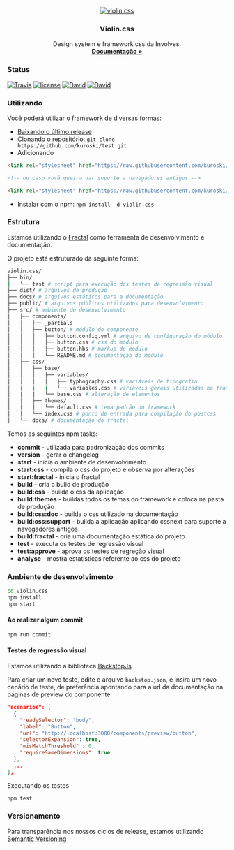 <p align="center">
  <a href="#">
    <img src="https://raw.githubusercontent.com/kuroski/test/master/public/images/logo.jpg" alt="violin.css" />
  </a>

  <h3 align="center">Violin.css</h3>

  <p align="center">
    Design system e framework css da Involves.
    <br>
    <a href="https://kuroski.github.io/test/"><strong>Documentação »</strong></a>
  </p>
</p>

### Status

[![Travis](https://img.shields.io/travis/kuroski/test.svg)](https://travis-ci.org/kuroski/test)
[![license](https://img.shields.io/github/license/kuroski/test.svg)](https://github.com/kuroski/test)
[![David](https://img.shields.io/david/kuroski/test.svg)](https://david-dm.org/kuroski/test)
[![David](https://img.shields.io/david/dev/kuroski/test.svg)](https://david-dm.org/kuroski/test)

### Utilizando

Você poderá utilizar o framework de diversas formas:

- [Baixando o último release](https://github.com/kuroski/test/archive/v0.0.1.zip)
- Clonando o repositório: `git clone https://github.com/kuroski/test.git`
- Adicionando
```html
<link rel="stylesheet" href="https://raw.githubusercontent.com/kuroski/test/master/dist/index.min.css">

<!-- ou caso você queira dar suporte a navegadores antigos -->

<link rel="stylesheet" href="https://raw.githubusercontent.com/kuroski/test/master/dist/index-old-browsers.min.css">
```
- Instalar com o npm: `npm install -d violin.css`

### Estrutura

Estamos utilizando o [Fractal](https://github.com/frctl/fractal) como ferramenta de desenvolvimento e documentação.

O projeto está estruturado da seguinte forma:

``` bash
violin.css/
├── bin/
|   └── test # script para execução dos testes de regressão visual
├── dist/ # arquivos de produção
├── docs/ # arquivos estáticos para a documentação
├── public/ # arquivos públicos utilizados para desenvolvimento
├── src/ # ambiente de desenvolvimento
│   ├── components/
│   │   ├── _partials
│   │   ├── button/ # módulo do componente
│   │   │   ├── button.config.yml # arquivo de configuração do módulo
│   │   │   ├── button.css # css do módulo
│   │   │   ├── button.hbs # markup do módulo
│   │   │   └── README.md # documentação do módulo
│   ├── css/
│   │   ├── base/
│   │   │   ├── variables/
│   │   │   │   ├── typhography.css # variáveis de tipografia
│   |   |   |   └── variables.css # variáveis gerais utilizadas no framework
│   |   |   └── base.css # alteração de elementos
│   │   ├── themes/
│   |   |   └── default.css # tema padrão do framework
│   |   └── index.css # ponto de entrada para compilação do postcss
│   └── docs/ # documentação do fractal
```

Temos as seguintes npm tasks:
- **commit** - utilizada para padronização dos commits
- **version** - gerar o changelog
- **start** - inicia o ambiente de desenvolvimento
- **start:css** - compila o css do projeto e observa por alterações
- **start:fractal** - inicia o fractal
- **build** - cria o build de produção
- **build:css** - builda o css da aplicação
- **build:themes** - buildas todos os temas do framework e coloca na pasta de produção
- **build:css:doc** - builda o css utilizado na documentação
- **build:css:support** - builda a aplicação aplicando cssnext para suporte a navegadores antigos
- **build:fractal** - cria uma documentação estática do projeto
- **test** - executa os testes de regressão visual
- **test:approve** - aprova os testes de regreção visual
- **analyse** - mostra estatísticas referente ao css do projeto

### Ambiente de desenvolvimento

```bash
cd violin.css
npm install
npm start
```

#### Ao realizar algum commit

```bash
npm run commit
```

#### Testes de regressão visual

Estamos utilizando a biblioteca [BackstopJs](https://github.com/garris/BackstopJS)

Para criar um novo teste, edite o arquivo `backstop.json`, e insira um novo cenário de teste, de preferência apontando para a url da documentação na páginas de preview do componente

```json
"scenarios": [
  {
    "readySelector": "body",
    "label": "Button",
    "url": "http://localhost:3000/components/preview/button",
    "selectorExpansion": true,
    "misMatchThreshold" : 0,
    "requireSameDimensions": true
  },
  ...
],
```

Executando os testes

```bash
npm test
```

### Versionamento

Para transparência nos nossos ciclos de release, estamos utilizando [Semantic Versioning](https://semver.org/)
